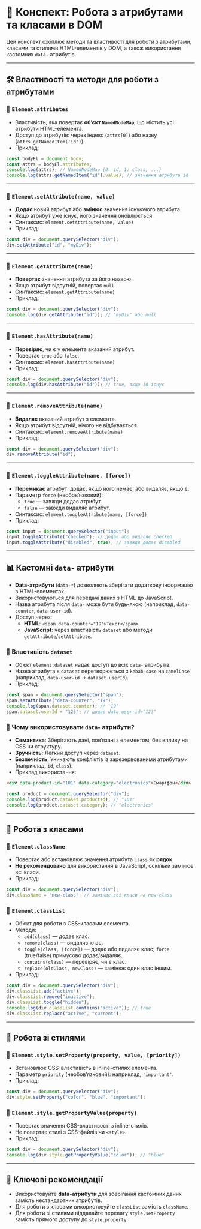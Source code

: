 # 📝 Конспект: Робота з атрибутами та класами в DOM

Цей конспект охоплює методи та властивості для роботи з атрибутами, класами та стилями HTML-елементів у DOM, а також використання кастомних `data-` атрибутів.

---

## 🛠️ Властивості та методи для роботи з атрибутами

### 🔹 `Element.attributes`

- Властивість, яка повертає **об’єкт `NamedNodeMap`**, що містить усі атрибути HTML-елемента.
- Доступ до атрибутів: через індекс (`attrs[0]`) або назву (`attrs.getNamedItem('id')`).
- Приклад:

```js
const bodyEl = document.body;
const attrs = bodyEl.attributes;
console.log(attrs); // NamedNodeMap {0: id, 1: class, ...}
console.log(attrs.getNamedItem("id").value); // значення атрибута id
```

---

### 🔹 `Element.setAttribute(name, value)`

- **Додає** новий атрибут або **змінює** значення існуючого атрибута.
- Якщо атрибут уже існує, його значення оновлюється.
- Синтаксис: `element.setAttribute(name, value)`
- Приклад:

```js
const div = document.querySelector("div");
div.setAttribute("id", "myDiv");
```

---

### 🔹 `Element.getAttribute(name)`

- **Повертає** значення атрибута за його назвою.
- Якщо атрибут відсутній, повертає `null`.
- Синтаксис: `element.getAttribute(name)`
- Приклад:

```js
const div = document.querySelector("div");
console.log(div.getAttribute("id")); // "myDiv" або null
```

---

### 🔹 `Element.hasAttribute(name)`

- **Перевіряє**, чи є у елемента вказаний атрибут.
- Повертає `true` або `false`.
- Синтаксис: `element.hasAttribute(name)`
- Приклад:

```js
const div = document.querySelector("div");
console.log(div.hasAttribute("id")); // true, якщо id існує
```

---

### 🔹 `Element.removeAttribute(name)`

- **Видаляє** вказаний атрибут з елемента.
- Якщо атрибут відсутній, нічого не відбувається.
- Синтаксис: `element.removeAttribute(name)`
- Приклад:

```js
const div = document.querySelector("div");
div.removeAttribute("id");
```

---

### 🔹 `Element.toggleAttribute(name, [force])`

- **Перемикає** атрибут: додає, якщо його немає, або видаляє, якщо є.
- Параметр `force` (необов’язковий):
  - `true` — завжди додає атрибут.
  - `false` — завжди видаляє атрибут.
- Синтаксис: `element.toggleAttribute(name, [force])`
- Приклад:

```js
const input = document.querySelector("input");
input.toggleAttribute("checked"); // додає або видаляє checked
input.toggleAttribute("disabled", true); // завжди додає disabled
```

---

## 📊 Кастомні `data-` атрибути

- **Data-атрибути** (`data-*`) дозволяють зберігати додаткову інформацію в HTML-елементах.
- Використовуються для передачі даних з HTML до JavaScript.
- Назва атрибута після `data-` може бути будь-якою (наприклад, `data-counter`, `data-user-id`).
- Доступ через:
  - **HTML**: `<span data-counter="19">Текст</span>`
  - **JavaScript**: через властивість `dataset` або методи `getAttribute`/`setAttribute`.

### 🔹 Властивість `dataset`

- Об’єкт `element.dataset` надає доступ до всіх `data-` атрибутів.
- Назва атрибута в `dataset` перетворюється з `kebab-case` на `camelCase` (наприклад, `data-user-id` → `dataset.userId`).
- Приклад:

```js
const span = document.querySelector("span");
span.setAttribute("data-counter", "19");
console.log(span.dataset.counter); // "19"
span.dataset.userId = "123"; // додає data-user-id="123"
```

### 🔹 Чому використовувати `data-` атрибути?

- **Семантика**: Зберігають дані, пов’язані з елементом, без впливу на CSS чи структуру.
- **Зручність**: Легкий доступ через `dataset`.
- **Безпечність**: Уникають конфліктів із зарезервованими атрибутами (наприклад, `id`, `class`).
- Приклад використання:

```html
<div data-product-id="101" data-category="electronics">Смартфон</div>
```

```js
const product = document.querySelector("div");
console.log(product.dataset.productId); // "101"
console.log(product.dataset.category); // "electronics"
```

---

## 🎨 Робота з класами

### 🔹 `Element.className`

- Повертає або встановлює значення атрибута `class` як **рядок**.
- **Не рекомендовано** для використання в JavaScript, оскільки замінює всі класи.
- Приклад:

```js
const div = document.querySelector("div");
div.className = "new-class"; // замінює всі класи на new-class
```

### 🔹 `Element.classList`

- Об’єкт для роботи з CSS-класами елемента.
- Методи:
  - `add(class)` — додає клас.
  - `remove(class)` — видаляє клас.
  - `toggle(class, [force])` — додає або видаляє клас; `force` (true/false) примусово додає/видаляє.
  - `contains(class)` — перевіряє, чи є клас.
  - `replace(oldClass, newClass)` — замінює один клас іншим.
- Приклад:

```js
const div = document.querySelector("div");
div.classList.add("active");
div.classList.remove("inactive");
div.classList.toggle("hidden");
console.log(div.classList.contains("active")); // true
div.classList.replace("active", "current");
```

---

## 🎨 Робота зі стилями

### 🔹 `Element.style.setProperty(property, value, [priority])`

- Встановлює CSS-властивість в inline-стилях елемента.
- Параметр `priority` (необов’язковий): наприклад, `'important'`.
- Приклад:

```js
const div = document.querySelector("div");
div.style.setProperty("color", "blue", "important");
```

### 🔹 `Element.style.getPropertyValue(property)`

- Повертає значення CSS-властивості з inline-стилів.
- Не повертає стилі з CSS-файлів чи `<style>`.
- Приклад:

```js
const div = document.querySelector("div");
console.log(div.style.getPropertyValue("color")); // "blue"
```

---

## 📘 Ключові рекомендації

- Використовуйте **data-атрибути** для зберігання кастомних даних замість нестандартних атрибутів.
- Для роботи з класами використовуйте `classList` замість `className`.
- Для роботи зі стилями віддавайте перевагу `style.setProperty` замість прямого доступу до `style.property`.

